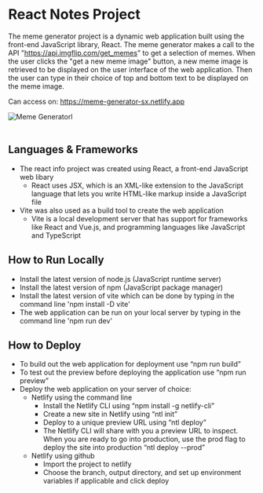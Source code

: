 # React Notes Project

The meme generator project is a dynamic web application built using the front-end JavaScript library, React. The meme generator makes a call to the API "https://api.imgflip.com/get_memes" to get a selection of memes. When the user clicks the "get a new meme image" button, a new meme image is retrieved to be displayed on the user interface of the web application. Then the user can type in their choice of top and bottom text to be displayed on the meme image.

Can access on: https://meme-generator-sx.netlify.app

![Meme Generatorl](./images/meme-generator.png?raw=true "Meme Generator")
<br></br>

## Languages & Frameworks
- The react info project was created using React, a front-end JavaScript web libary
  - React uses JSX, which is an XML-like extension to the JavaScript language that lets you write HTML-like markup inside a JavaScript file
- Vite was also used as a build tool to create the web application
  - Vite is a local development server that has support for frameworks like React and Vue.js, and programming languages like JavaScript and TypeScript 

## How to Run Locally
- Install the latest version of node.js (JavaScript runtime server)
- Install the latest version of npm (JavaScript package manager)
- Install the latest version of vite which can be done by typing in the command line 'npm install -D vite'
- The web application can be run on your local server by typing in the command line 'npm run dev'

## How to Deploy
- To build out the web application for deployment use “npm run build”
- To test out the preview before deploying the application use “npm run preview”
- Deploy the web application on your server of choice:
  - Netlify using the command line
    - Install the Netlify CLI using “npm install -g netlify-cli”
    - Create a new site in Netlify using “ntl init”
    - Deploy to a unique preview URL using “ntl deploy”
    - The Netlify CLI will share with you a preview URL to inspect. When you are ready to go into production, use the prod flag to deploy the site into production “ntl deploy --prod”
  - Netlify using github
    - Import the project to netlify
    - Choose the branch, output directory, and set up environment variables if applicable and click deploy

